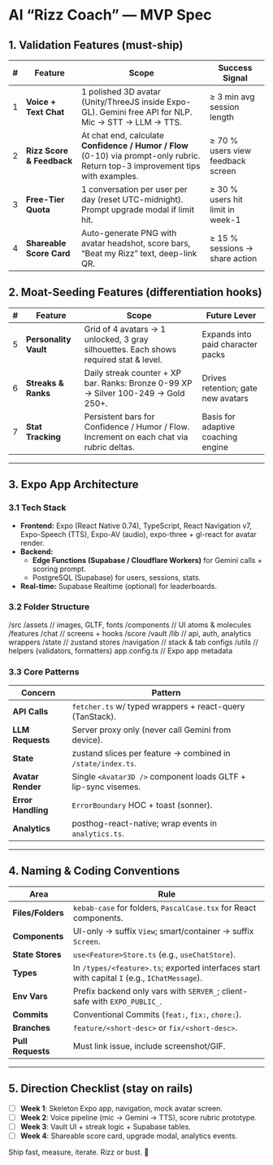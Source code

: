 # AI “Rizz Coach” — MVP Spec

## 1. Validation Features (must-ship)
| # | Feature | Scope | Success Signal |
|---|---------|-------|----------------|
| 1 | **Voice + Text Chat** | 1 polished 3D avatar (Unity/ThreeJS inside Expo-GL). Gemini free API for NLP. Mic → STT → LLM → TTS. | ≥ 3 min avg session length |
| 2 | **Rizz Score & Feedback** | At chat end, calculate **Confidence / Humor / Flow** (0-10) via prompt-only rubric. Return top-3 improvement tips with examples. | ≥ 70 % users view feedback screen |
| 3 | **Free-Tier Quota** | 1 conversation per user per day (reset UTC-midnight). Prompt upgrade modal if limit hit. | ≥ 30 % users hit limit in week-1 |
| 4 | **Shareable Score Card** | Auto-generate PNG with avatar headshot, score bars, “Beat my Rizz” text, deep-link QR. | ≥ 15 % sessions → share action |

## 2. Moat-Seeding Features (differentiation hooks)
| # | Feature | Scope | Future Lever |
|---|---------|-------|--------------|
| 5 | **Personality Vault** | Grid of 4 avatars → 1 unlocked, 3 gray silhouettes. Each shows required stat & level. | Expands into paid character packs |
| 6 | **Streaks & Ranks** | Daily streak counter + XP bar. Ranks: Bronze 0-99 XP → Silver 100-249 → Gold 250+. | Drives retention; gate new avatars |
| 7 | **Stat Tracking** | Persistent bars for Confidence / Humor / Flow. Increment on each chat via rubric deltas. | Basis for adaptive coaching engine |

---

## 3. Expo App Architecture

### 3.1 Tech Stack
- **Frontend:** Expo (React Native 0.74), TypeScript, React Navigation v7, Expo-Speech (TTS), Expo-AV (audio), expo-three + gl-react for avatar render.
- **Backend:**  
  - **Edge Functions (Supabase / Cloudflare Workers)** for Gemini calls + scoring prompt.  
  - PostgreSQL (Supabase) for users, sessions, stats.
- **Real-time:** Supabase Realtime (optional) for leaderboards.

### 3.2 Folder Structure
/src
/assets // images, GLTF, fonts
/components // UI atoms & molecules
/features
/chat // screens + hooks
/score
/vault
/lib // api, auth, analytics wrappers
/state // zustand stores
/navigation // stack & tab configs
/utils // helpers (validators, formatters)
app.config.ts // Expo app metadata

### 3.3 Core Patterns
| Concern | Pattern |
|---------|---------|
| **API Calls** | `fetcher.ts` w/ typed wrappers + react-query (TanStack). |
| **LLM Requests** | Server proxy only (never call Gemini from device). |
| **State** | zustand slices per feature → combined in `/state/index.ts`. |
| **Avatar Render** | Single `<Avatar3D />` component loads GLTF + lip-sync visemes. |
| **Error Handling** | `ErrorBoundary` HOC + toast (sonner). |
| **Analytics** | posthog-react-native; wrap events in `analytics.ts`. |

---

## 4. Naming & Coding Conventions

| Area | Rule |
|------|------|
| **Files/Folders** | `kebab-case` for folders, `PascalCase.tsx` for React components. |
| **Components** | UI-only → suffix `View`; smart/container → suffix `Screen`. |
| **State Stores** | `use<Feature>Store.ts` (e.g., `useChatStore`). |
| **Types** | In `/types/<feature>.ts`; exported interfaces start with capital `I` (e.g., `IChatMessage`). |
| **Env Vars** | Prefix backend only vars with `SERVER_`; client-safe with `EXPO_PUBLIC_`. |
| **Commits** | Conventional Commits (`feat:`, `fix:`, `chore:`). |
| **Branches** | `feature/<short-desc>` or `fix/<short-desc>`. |
| **Pull Requests** | Must link issue, include screenshot/GIF. |

---

## 5. Direction Checklist (stay on rails)

- [ ] **Week 1**: Skeleton Expo app, navigation, mock avatar screen.
- [ ] **Week 2**: Voice pipeline (mic → Gemini → TTS), score rubric prototype.
- [ ] **Week 3**: Vault UI + streak logic + Supabase tables.
- [ ] **Week 4**: Shareable score card, upgrade modal, analytics events.

Ship fast, measure, iterate. Rizz or bust. 🚀
